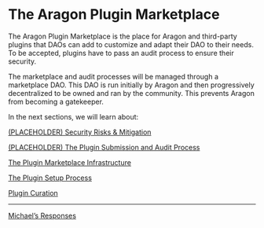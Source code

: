 # The Aragon Plugin Marketplace

The Aragon Plugin Marketplace is the place for Aragon and third-party plugins that DAOs can add to customize and adapt their DAO to their needs.
 To be accepted, plugins have to pass an audit process to ensure their security.

The marketplace and audit processes will be managed through a marketplace DAO.
This DAO is run initially by Aragon and then progressively decentralized to be owned and ran by the community. This prevents Aragon from becoming a gatekeeper.

In the next sections, we will learn about:

[(PLACEHOLDER) Security Risks & Mitigation](The%20Aragon%20Plugin%20Marketplace%20987d6cbbab534411a5bc766c28b24f9a/(PLACEHOLDER)%20Security%20Risks%20&%20Mitigation%20399618c381cf470aad491b7697335138.md)

[(PLACEHOLDER) The Plugin Submission and Audit Process](The%20Aragon%20Plugin%20Marketplace%20987d6cbbab534411a5bc766c28b24f9a/(PLACEHOLDER)%20The%20Plugin%20Submission%20and%20Audit%20Proc%202ed8aa168e104aa1b61403389d6d4c66.md)

[The Plugin Marketplace Infrastructure](The%20Aragon%20Plugin%20Marketplace%20987d6cbbab534411a5bc766c28b24f9a/The%20Plugin%20Marketplace%20Infrastructure%2058647904f7644fd5adaab09cd0f473bd.md)

[The Plugin Setup Process](The%20Aragon%20Plugin%20Marketplace%20987d6cbbab534411a5bc766c28b24f9a/The%20Plugin%20Setup%20Process%205840be4e7b6a497f8d088fa8d40ad83d.md)

[Plugin Curation](The%20Aragon%20Plugin%20Marketplace%20987d6cbbab534411a5bc766c28b24f9a/Plugin%20Curation%2000f39bff0e0a46d68b86cec56ab907a2.md)

---

[Michael’s Responses](The%20Aragon%20Plugin%20Marketplace%20987d6cbbab534411a5bc766c28b24f9a/Michael%E2%80%99s%20Responses%208c97652549bb4acc93abe330e30f8736.md)